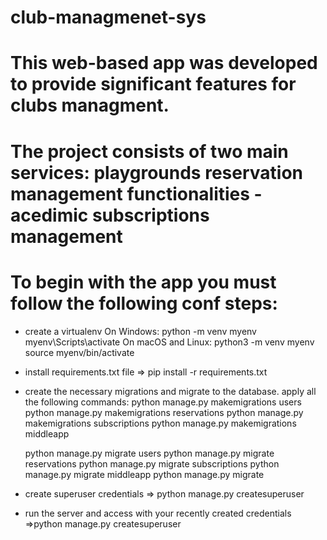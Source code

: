 # club-managmenet-sys

# This web-based app was developed to provide significant features for clubs managment.

# The project consists of two main services: playgrounds reservation management functionalities - acedimic subscriptions management

# To begin with the app you must follow the following conf steps:
- create a virtualenv
    On Windows:
      python -m venv myenv
      myenv\Scripts\activate
    On macOS and Linux:
      python3 -m venv myenv
      source myenv/bin/activate


- install requirements.txt file => pip install -r requirements.txt

- create the necessary migrations and migrate to the database. apply all the following commands:
  python manage.py makemigrations users
  python manage.py makemigrations reservations
  python manage.py makemigrations subscriptions
  python manage.py makemigrations middleapp

  python manage.py migrate users
  python manage.py migrate reservations
  python manage.py migrate subscriptions
  python manage.py migrate middleapp
  python manage.py migrate

- create superuser credentials => python manage.py createsuperuser

- run the server and access with your recently created credentials =>python manage.py createsuperuser
